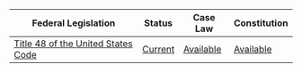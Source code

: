 | Federal Legislation | Status | Case Law | Constitution |
|---|---|---|---|
| [Title 48 of the United States Code](https://www.law.cornell.edu/uscode/text/48) | [Current](https://www.govinfo.gov/content/pkg/USCODE-2018-title48/pdf/USCODE-2018-title48.pdf) | [Available](https://www.law.cornell.edu/uscode/text/48) | [Available](https://www.law.cornell.edu/uscode/text/48) |